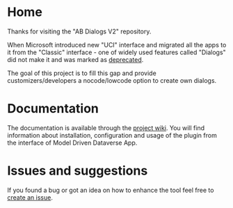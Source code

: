 # Home
Thanks for visiting the "AB Dialogs V2" repository.

When Microsoft introduced new "UCI" interface and migrated all the apps to it from the "Classic" interface - one of widely used features called "Dialogs" did not make it and was marked as [deprecated](https://learn.microsoft.com/en-us/power-platform/important-changes-coming#process-dialogs-are-deprecated).

The goal of this project is to fill this gap and provide customizers/developers a nocode/lowcode option to create own dialogs.

# Documentation
The documentation is available through the [project wiki](../../wiki). You will find information about installation, configuration and usage of the plugin from the interface of Model Driven Dataverse App.

# Issues and suggestions
If you found a bug or got an idea on how to enhance the tool feel free to [create an issue](../../issues/new).
